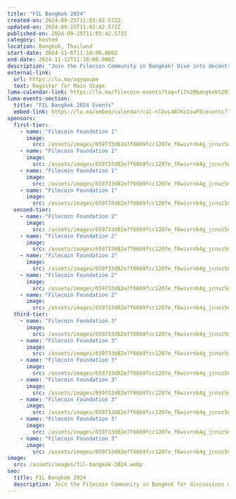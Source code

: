 ```yaml
---
title: "FIL Bangkok 2024"
created-on: 2024-09-25T11:03:42.572Z
updated-on: 2024-09-25T11:03:42.572Z
published-on: 2024-09-25T11:03:42.572Z
category: hosted
location: Bangkok, Thailand
start-date: 2024-11-6T11:18:00.000Z
end-date: 2024-11-12T11:18:00.000Z
description: "Join the Filecoin Community in Bangkok! Dive into decentralized AI infrastructure, DePIN, and the data economy with the Filecoin community in Bangkok, ahead of Devcon. Set in the heart of Thailand, Filecoin Foundation will have dynamic programming, major announcements, and networking opportunities. Seize this opportunity to help shape the future of Filecoin and contribute to the next chapter of a better internet."
external-link:
  url: https://lu.ma/aqyqwupe
  text: Register for Main Stage
luma-calendar-link: https://lu.ma/filecoin-events?tag=fil%20bangkok%202024
luma-events-section:
  title: "FIL Bangkok 2024 Events"
  embed-link: https://lu.ma/embed/calendar/cal-nlDvL4B7Ko1swF0/events?lt=light&tag=FIL%20Bangkok%202024
sponsors:
  first-tier:
    - name: "Filecoin Foundation 1"
      image:
        src: /assets/images/659733d82e7f66b9fcc1207e_f6wivrnb4g_jcnxz5nbjgibuwdr2lejvhqh4hpyebuc.svg
    - name: "Filecoin Foundation 1"
      image:
        src: /assets/images/659733d82e7f66b9fcc1207e_f6wivrnb4g_jcnxz5nbjgibuwdr2lejvhqh4hpyebuc.svg
    - name: "Filecoin Foundation 1"
      image:
        src: /assets/images/659733d82e7f66b9fcc1207e_f6wivrnb4g_jcnxz5nbjgibuwdr2lejvhqh4hpyebuc.svg
    - name: "Filecoin Foundation 1"
      image:
        src: /assets/images/659733d82e7f66b9fcc1207e_f6wivrnb4g_jcnxz5nbjgibuwdr2lejvhqh4hpyebuc.svg
  second-tier:
    - name: "Filecoin Foundation 2"
      image:
        src: /assets/images/659733d82e7f66b9fcc1207e_f6wivrnb4g_jcnxz5nbjgibuwdr2lejvhqh4hpyebuc.svg
    - name: "Filecoin Foundation 2"
      image:
        src: /assets/images/659733d82e7f66b9fcc1207e_f6wivrnb4g_jcnxz5nbjgibuwdr2lejvhqh4hpyebuc.svg
    - name: "Filecoin Foundation 2"
      image:
        src: /assets/images/659733d82e7f66b9fcc1207e_f6wivrnb4g_jcnxz5nbjgibuwdr2lejvhqh4hpyebuc.svg
    - name: "Filecoin Foundation 2"
      image:
        src: /assets/images/659733d82e7f66b9fcc1207e_f6wivrnb4g_jcnxz5nbjgibuwdr2lejvhqh4hpyebuc.svg
    - name: "Filecoin Foundation 2"
      image:
        src: /assets/images/659733d82e7f66b9fcc1207e_f6wivrnb4g_jcnxz5nbjgibuwdr2lejvhqh4hpyebuc.svg
  third-tier:
    - name: "Filecoin Foundation 3"
      image:
        src: /assets/images/659733d82e7f66b9fcc1207e_f6wivrnb4g_jcnxz5nbjgibuwdr2lejvhqh4hpyebuc.svg
    - name: "Filecoin Foundation 3"
      image:
        src: /assets/images/659733d82e7f66b9fcc1207e_f6wivrnb4g_jcnxz5nbjgibuwdr2lejvhqh4hpyebuc.svg
    - name: "Filecoin Foundation 3"
      image:
        src: /assets/images/659733d82e7f66b9fcc1207e_f6wivrnb4g_jcnxz5nbjgibuwdr2lejvhqh4hpyebuc.svg
    - name: "Filecoin Foundation 3"
      image:
        src: /assets/images/659733d82e7f66b9fcc1207e_f6wivrnb4g_jcnxz5nbjgibuwdr2lejvhqh4hpyebuc.svg
    - name: "Filecoin Foundation 3"
      image:
        src: /assets/images/659733d82e7f66b9fcc1207e_f6wivrnb4g_jcnxz5nbjgibuwdr2lejvhqh4hpyebuc.svg
    - name: "Filecoin Foundation 3"
      image:
        src: /assets/images/659733d82e7f66b9fcc1207e_f6wivrnb4g_jcnxz5nbjgibuwdr2lejvhqh4hpyebuc.svg
    - name: "Filecoin Foundation 3"
      image:
        src: /assets/images/659733d82e7f66b9fcc1207e_f6wivrnb4g_jcnxz5nbjgibuwdr2lejvhqh4hpyebuc.svg
image:
  src: /assets/images/fil-bangkok-2024.webp
seo:
  title: FIL Bangkok 2024
  description: Join the Filecoin Community in Bangkok for discussions on decentralized AI, DePIN, and the data economy. Network, hear major announcements, and shape the future of Filecoin ahead of Devcon.
---
```

